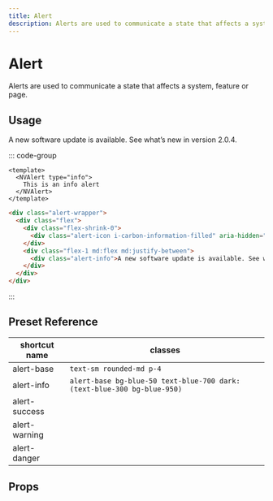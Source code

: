 ```yaml
---
title: Alert
description: Alerts are used to communicate a state that affects a system, feature or page.
---
```


# Alert

Alerts are used to communicate a state that affects a system, feature or page.

## Usage

<script setup>
import Alert from '../.vitepress/theme/components/Alert.vue'
</script>

<div class="vp-raw">
  <Alert>
    A new software update is available. See what’s new in version 2.0.4.
  </Alert>
</div>

::: code-group

```vue [Component]
<template>
  <NVAlert type="info">
    This is an info alert
  </NVAlert>
</template>
```

```html [Presets]
<div class="alert-wrapper">
  <div class="flex">
    <div class="flex-shrink-0">
      <div class="alert-icon i-carbon-information-filled" aria-hidden="true" />
    </div>
    <div class="flex-1 md:flex md:justify-between">
      <div class="alert-info">A new software update is available. See what’s new in version 2.0.4.</div>
    </div>
  </div>
</div>
```

:::

## Preset Reference

| shortcut name | classes                                                                |
| ------------- | ---------------------------------------------------------------------- |
| alert-base    | `text-sm rounded-md p-4`                                               |
| alert-info    | `alert-base bg-blue-50 text-blue-700 dark:(text-blue-300 bg-blue-950)` |
| alert-success |                                                                        |
| alert-warning |                                                                        |
| alert-danger  |                                                                        |

## Props
